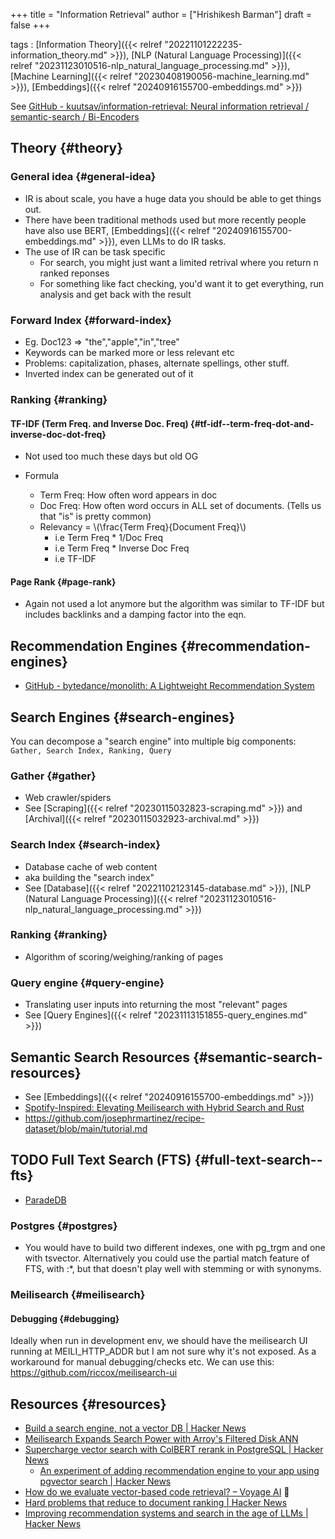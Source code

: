 +++
title = "Information Retrieval"
author = ["Hrishikesh Barman"]
draft = false
+++

tags
: [Information Theory]({{< relref "20221101222235-information_theory.md" >}}), [NLP (Natural Language Processing)]({{< relref "20231123010516-nlp_natural_language_processing.md" >}}), [Machine Learning]({{< relref "20230408190056-machine_learning.md" >}}), [Embeddings]({{< relref "20240916155700-embeddings.md" >}})


See [GitHub - kuutsav/information-retrieval: Neural information retrieval / semantic-search / Bi-Encoders](https://github.com/kuutsav/information-retrieval)


## Theory {#theory}


### General idea {#general-idea}

-   IR is about scale, you have a huge data you should be able to get things out.
-   There have been traditional methods used but more recently people have also use BERT, [Embeddings]({{< relref "20240916155700-embeddings.md" >}}), even LLMs to do IR tasks.
-   The use of IR can be task specific
    -   For search, you might just want a limited retrival where you return n ranked reponses
    -   For something like fact checking, you'd want it to get everything, run analysis and get back with the result


### Forward Index {#forward-index}

-   Eg. Doc123 =&gt; "the","apple","in","tree"
-   Keywords can be marked more or less relevant etc
-   Problems: capitalization, phases, alternate spellings, other stuff.
-   Inverted index can be generated out of it


### Ranking {#ranking}


#### TF-IDF (Term Freq. and Inverse Doc. Freq) {#tf-idf--term-freq-dot-and-inverse-doc-dot-freq}

-   Not used too much these days but old OG

<!--list-separator-->

-  Formula

    -   Term Freq: How often word appears in doc
    -   Doc Freq: How often word occurs in ALL set of documents. (Tells us that "is" is pretty common)
    -   Relevancy =  \\(\frac{Term Freq}{Document Freq}\\)
        -   i.e Term Freq \* 1/Doc Freq
        -   i.e Term Freq \* Inverse Doc Freq
        -   i.e TF-IDF


#### Page Rank {#page-rank}

-   Again not used a lot anymore but the algorithm was similar to TF-IDF but includes backlinks and a damping factor into the eqn.


## Recommendation Engines {#recommendation-engines}

-   [GitHub - bytedance/monolith: A Lightweight Recommendation System](https://github.com/bytedance/monolith)


## Search Engines {#search-engines}

You can decompose a "search engine" into multiple big components: `Gather, Search Index, Ranking, Query`


### Gather {#gather}

-   Web crawler/spiders
-   See [Scraping]({{< relref "20230115032823-scraping.md" >}}) and [Archival]({{< relref "20230115032923-archival.md" >}})


### Search Index {#search-index}

-   Database cache of web content
-   aka building the "search index"
-   See [Database]({{< relref "20221102123145-database.md" >}}), [NLP (Natural Language Processing)]({{< relref "20231123010516-nlp_natural_language_processing.md" >}})


### Ranking {#ranking}

-   Algorithm of scoring/weighing/ranking of pages


### Query engine {#query-engine}

-   Translating user inputs into returning the most "relevant" pages
-   See [Query Engines]({{< relref "20231113151855-query_engines.md" >}})


## Semantic Search Resources {#semantic-search-resources}

-   See [Embeddings]({{< relref "20240916155700-embeddings.md" >}})
-   [Spotify-Inspired: Elevating Meilisearch with Hybrid Search and Rust](https://blog.kerollmops.com/spotify-inspired-elevating-meilisearch-with-hybrid-search-and-rust)
-   <https://github.com/josephrmartinez/recipe-dataset/blob/main/tutorial.md>


## <span class="org-todo todo TODO">TODO</span> Full Text Search (FTS) {#full-text-search--fts}

-   [ParadeDB](https://www.paradedb.com/blog/block_storage_part_one)


### Postgres {#postgres}

-   You would have to build two different indexes, one with pg_trgm and one with tsvector. Alternatively you could use the partial match feature of FTS, with :\*, but that doesn't play well with stemming or with synonyms.


### Meilisearch {#meilisearch}


#### Debugging {#debugging}

Ideally when run in development env, we should have the meilisearch UI
running at MEILI_HTTP_ADDR but I am not sure why it's not exposed. As a
workaround for manual debugging/checks etc. We can use this:
<https://github.com/riccox/meilisearch-ui>


## Resources {#resources}

-   [Build a search engine, not a vector DB | Hacker News](https://news.ycombinator.com/item?id=38703943)
-   [Meilisearch Expands Search Power with Arroy's Filtered Disk ANN](https://blog.kerollmops.com/meilisearch-expands-search-power-with-arroy-s-filtered-disk-ann)
-   [Supercharge vector search with ColBERT rerank in PostgreSQL | Hacker News](https://news.ycombinator.com/item?id=42809990)
    -   [An experiment of adding recommendation engine to your app using pgvector search | Hacker News](https://news.ycombinator.com/item?id=42804406)
-   [How do we evaluate vector-based code retrieval? – Voyage AI](https://blog.voyageai.com/2024/12/04/code-retrieval-eval/) 🌟
-   [Hard problems that reduce to document ranking | Hacker News](https://news.ycombinator.com/item?id=43174910)
-   [Improving recommendation systems and search in the age of LLMs | Hacker News](https://news.ycombinator.com/item?id=43450732)
